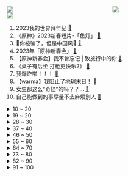 <div >
	<a style="float:left;width:55%;" href = "https://github.com/anuraghazra/github-readme-stats">
	 <img src = "https://github-readme-stats.vercel.app/api?username=iuuuuuaena&theme=buefy&show_icons=true"/>
	</a>
	<a  style="float:right;width:45%" href = "https://github.com/anuraghazra/github-readme-stats">
	 <img  src="https://github-readme-stats.vercel.app/api/top-langs/?username=anuraghazra&layout=compact"/>
	</a>
	</div>

[![](https://img.shields.io/badge/jxd-@jxdgogogo.xyz-yellowgreen.svg)](https://www.jxdgogogo.xyz)<br>
1. 2023我的世界拜年纪 [:link:](//www.bilibili.com/video/BV1a24y167fo) <br>
2. 《原神》2023新春短片-「鱼灯」 [:link:](//www.bilibili.com/video/BV1Qd4y1V7he) <br>
3. 🏮你被骗了，但是中国风🏮 [:link:](//www.bilibili.com/video/BV1SD4y1J7uY) <br>
4. 2023年「原神新春会」 [:link:](//www.bilibili.com/video/BV1mT41117vu) <br>
5. 【原神新春会】我不曾忘记 | 致旅行中的你 [:link:](//www.bilibili.com/video/BV1P24y1a7Lt) <br>
6. 《桌子有后坐 打枪更快乐2》 [:link:](//www.bilibili.com/video/BV1LY4y1Z7T5) <br>
7. 我爆炸啦！！！ [:link:](//www.bilibili.com/video/BV1YG4y1w7XQ) <br>
8. 【warma】我阻止了地球末日！ [:link:](//www.bilibili.com/video/BV1ZY4y1f79x) <br>
9. 女生都这么“奇怪”的吗？？... [:link:](//www.bilibili.com/video/BV1mY4y1Z7eH) <br>
10. 自己能做到的事尽量不去麻烦别人 [:link:](//www.bilibili.com/video/BV1qG4y1w7my) <br>
<details>
<summary>10 ~ 20</summary>

11. 《第一届炉石年夜饭》 [:link:](//www.bilibili.com/video/BV1MY4y1f7TZ) <br>
12. 恭喜发财，但只恭喜自己 [:link:](//www.bilibili.com/video/BV1ox4y1u7Wu) <br>
13. 2023原神新春会「添箸迎春」 [:link:](//www.bilibili.com/video/BV1fM41147sV) <br>
14. 点了一个外卖员，回老家做年夜饭。 [:link:](//www.bilibili.com/video/BV1tG4y1F7S4) <br>
15. 沉浸式吃席，坐小孩儿桌。 [:link:](//www.bilibili.com/video/BV1Rx4y1u7Rh) <br>
16. 我去！初音未来！【TD25定格动画】こっち向いて Baby [:link:](//www.bilibili.com/video/BV1V84y187ni) <br>
17. 【原神新春会】踏江行 [:link:](//www.bilibili.com/video/BV1TG4y1X7y4) <br>
18. 《交 朋 友》 [:link:](//www.bilibili.com/video/BV1wG4y1F7iw) <br>
19. 200多年前的宫廷炸鸡！这做法你想都不敢想！！ [:link:](//www.bilibili.com/video/BV1i24y1h7tU) <br>
</details>
<details>
<summary>19 ~ 20</summary>

20. 真是失礼啊，我们可是纯爱 [:link:](//www.bilibili.com/video/BV1fM411b7xL) <br>
21. 春晚小品，再也低不下头了 [:link:](//www.bilibili.com/video/BV14v4y1C7uz) <br>
22. 【友尽局】玩的挺好，下次别玩了啊 [:link:](//www.bilibili.com/video/BV1eT411Z7ke) <br>
23. 连这些也不是全国统一的？ [:link:](//www.bilibili.com/video/BV1Ld4y157K8) <br>
24. 【原神新春会】尘沙 [:link:](//www.bilibili.com/video/BV1AG4y1F7pC) <br>
25. 2023崩坏3新春会「最佳祝愿·BestWishes」 [:link:](//www.bilibili.com/video/BV1d84y1b7Kp) <br>
26. 全网最大倒狗？玉麒麟真的热爱CNCS吗？ [:link:](//www.bilibili.com/video/BV1PY411X7VA) <br>
27. 感谢这位粉丝把我当成家的港湾 [:link:](//www.bilibili.com/video/BV1mY4y1Z7rQ) <br>
28. 就挺突然的…… [:link:](//www.bilibili.com/video/BV11v4y1C7N7) <br>
</details>
<details>
<summary>28 ~ 30</summary>

29. 紫貂（国家一级保护动物） [:link:](//www.bilibili.com/video/BV1X84y1b7ms) <br>
30. 我好像真的养了只锦鲤猫诶！ [:link:](//www.bilibili.com/video/BV1rG4y1C7eR) <br>
31. 【时代少年团】《光环中的少年——“新时”》 [:link:](//www.bilibili.com/video/BV16Y411X7rd) <br>
32. 2023哔哩哔哩拜年纪 [:link:](//www.bilibili.com/video/BV1zv4y117zo) <br>
33. 【罗翔】张三强迫李四听罗老师唱歌，是否违法？读评论#18 [:link:](//www.bilibili.com/video/BV1S3411d7it) <br>
34. 【原神】四国 《最炫民族风》 [:link:](//www.bilibili.com/video/BV1ED4y1p7Fx) <br>
35. 从桂林出发骑行几千公里终于到达拉萨中途遇到坎坷都走过来了 [:link:](//www.bilibili.com/video/BV19P4y1675r) <br>
36. 【原神】  不  像  演  的 [:link:](//www.bilibili.com/video/BV1yK411r7fH) <br>
37. 家人们我出息了 [:link:](//www.bilibili.com/video/BV1184y1b7Qg) <br>
</details>
<details>
<summary>37 ~ 40</summary>

38. 虽然我经常开车，但我认为该办的事情是一定要办的！人糙了点，各位多担待… [:link:](//www.bilibili.com/video/BV1ND4y1n7C8) <br>
39. 听说，你叫艾尔海森？ [:link:](//www.bilibili.com/video/BV1BK411k7ZQ) <br>
40. 疯狂社死！女友家过年！和岳父睡一起对对子... [:link:](//www.bilibili.com/video/BV1vP4y1r7qb) <br>
41. 【逗鱼时刻】逗鱼时刻2022 TOP50 [:link:](//www.bilibili.com/video/BV1XK411r7SC) <br>
42. 建 议 上 春 晚 ！ [:link:](//www.bilibili.com/video/BV1GD4y1p78U) <br>
43. 挑战去海底捞让服务员吃 我当服务员 [:link:](//www.bilibili.com/video/BV1iR4y1a7tN) <br>
44. 年仅六岁便在战场屡获奇功，二战史上年龄最小的士兵，高分催泪 [:link:](//www.bilibili.com/video/BV1Sy4y1R7dN) <br>
45. 我 以 为 只 是 吃 饭 [:link:](//www.bilibili.com/video/BV1jR4y1a77W) <br>
46. 当我假扮妹子，混进了路人局…… [:link:](//www.bilibili.com/video/BV1vy4y1R7RF) <br>
</details>
<details>
<summary>46 ~ 50</summary>

47. 1条命打2条命！？2级你满血斩杀线？不公平！重赛！ [:link:](//www.bilibili.com/video/BV1w84y187gT) <br>
48. 亲爱的暴雪游戏玩家，感谢您的来电，祝您生活愉快，再见。 [:link:](//www.bilibili.com/video/BV1DY411Q7q1) <br>
49. ⚡阿里嘎多，美羊羊桑⚡ [:link:](//www.bilibili.com/video/BV1ED4y1p7FE) <br>
50. 【散人】国产悬疑恐怖《隐秘的角落》正式版 无限轮回如何逃脱？（完结共8P） [:link:](//www.bilibili.com/video/BV1J24y1a7Bm) <br>
51. 【原神】3.4千壑沙地宝箱+草神瞳+圣章石全收集（成就数290） [:link:](//www.bilibili.com/video/BV1rx4y1u773) <br>
52. 【原神新春会】有你刚刚好 [:link:](//www.bilibili.com/video/BV1ZY4y1Z7og) <br>
53. 不要打开！不要打开！不要打开！ [:link:](//www.bilibili.com/video/BV1D14y1M7FB) <br>
54. 花12万买中国战神！世上最大扭矩前驱车！ [:link:](//www.bilibili.com/video/BV17G4y1X7Mx) <br>
55. “小波奇~你在玩一种很新的东西！⚡️” [:link:](//www.bilibili.com/video/BV1ry4y1R7fA) <br>
</details>
<details>
<summary>55 ~ 60</summary>

56. 后天就要看春晚了，今天带大家回顾一下不同年代的春晚主持人的妆造和主持的变化！我总结的对不？哈哈哈 [:link:](//www.bilibili.com/video/BV16P4y167wX) <br>
57. 历史的缔造者！火影手游首位5000万战力玩家诞生！开启战力新纪元！ [:link:](//www.bilibili.com/video/BV1YT41127eD) <br>
58. 我买了全世界最经典的手枪！是什么体验？服役超过100年！ [:link:](//www.bilibili.com/video/BV16P4y1674U) <br>
59. 明日方舟联动更新！暮色大街 400 杀，摆完挂机简单好抄 0v< [:link:](//www.bilibili.com/video/BV1cW4y1G732) <br>
60. 【凤凰传奇贺岁片】我要出去！回家过年！【从头开喜】 [:link:](//www.bilibili.com/video/BV13Y411R7LJ) <br>
61. 过了虎年是兔年，金兔送喜闹新春！欢迎收看《姜家新春特别节目》！ [:link:](//www.bilibili.com/video/BV14T41117L8) <br>
62. 用璃月角色唱一首《半山腰》燃爆整个璃月港！「原神/高燃女声」 [:link:](//www.bilibili.com/video/BV1kK411k7Vb) <br>
63. 徒手抓岩浆，跳进火山度假！这对疯狂情侣，就是让80亿人羡慕的爱情吧！！【小透明明】 [:link:](//www.bilibili.com/video/BV1fM411476H) <br>
64. 当MC老玩家被「生存战争」折磨到吐！！ [:link:](//www.bilibili.com/video/BV1FY411X7ZR) <br>
</details>
<details>
<summary>64 ~ 70</summary>

65. 和二次元一起，回家过年。 [:link:](//www.bilibili.com/video/BV1H84y1j7BL) <br>
66. 【原神须弥宝箱全收集】须弥3.4千壑沙地(成就数290)精准分类，路线规划！全网最贴心的须弥宝箱攻略！草之印获取途径！ [:link:](//www.bilibili.com/video/BV1mY4y1Z7Ku) <br>
67. ⚡《你懂的 愿者上钩》⚡ [:link:](//www.bilibili.com/video/BV1uM411t7Gv) <br>
68. 树制 [:link:](//www.bilibili.com/video/BV19A411o7rX) <br>
69. 猫：干嘛！伦家还没有睡醒！ [:link:](//www.bilibili.com/video/BV1zA411R7Wh) <br>
70. 看好了大雄！这才是真正的嘴遁！ [:link:](//www.bilibili.com/video/BV1f8411A7wB) <br>
71. 控 制 流 日 不 落 [:link:](//www.bilibili.com/video/BV1aG4y1X75w) <br>
72. 未删减版加勒比海盗有多震撼！2万字带你看懂奇幻神作《加勒比海盗3：世界的尽头》！ [:link:](//www.bilibili.com/video/BV1qs4y1t72H) <br>
73. 【原神】不要走啊将军大人😭😭😭 [:link:](//www.bilibili.com/video/BV1ED4y1p72y) <br>
</details>
<details>
<summary>73 ~ 80</summary>

74. 冬季骑行吉林，山区不好找住的地方，扎营苞谷地睡在一尺厚的雪上 [:link:](//www.bilibili.com/video/BV1Lx4y1g7w6) <br>
75. 放眼整个生物界也是相当炸裂 ！！！ [:link:](//www.bilibili.com/video/BV1QK411k7xM) <br>
76. 大吉大利，抢占先鸡！和平精英×吴京 新春贺岁片正式上线！ [:link:](//www.bilibili.com/video/BV1xK411k7E4) <br>
77. 破防了！边防战士铿锵誓言响彻喀喇昆仑 [:link:](//www.bilibili.com/video/BV1G84y187us) <br>
78. 【原神】看好了！艾尔海森的全新玩法！ [:link:](//www.bilibili.com/video/BV19Y4y1Z7yT) <br>
79. 帅小伙花1400买半成品年夜菜到底值不值？ [:link:](//www.bilibili.com/video/BV1ps4y1t7xT) <br>
80. 42秒记录关于我8000养了个小八嘎的成长故事， [:link:](//www.bilibili.com/video/BV15d4y1574Y) <br>
81. 用科学打破次元壁！谢谢你们，让我成为了我梦里的剑客！ [:link:](//www.bilibili.com/video/BV1Zv4y1C7vP) <br>
82. 祝大家新春快乐！一起喝绿茶doge [:link:](//www.bilibili.com/video/BV1ux4y1g7SZ) <br>
</details>
<details>
<summary>82 ~ 90</summary>

83. 一位男性在一个月内摄入了1176片布洛芬，这是他的肾脏发生的变化 [:link:](//www.bilibili.com/video/BV1fM411t7sv) <br>
84. 在吗？你可以永远相信不知火🔥 [:link:](//www.bilibili.com/video/BV1g3411o769) <br>
85. TWICE英文新曲MOONLIGHT SUNRISE MV公开 [:link:](//www.bilibili.com/video/BV1sK411k72P) <br>
86. 为什么光速不可超越？ [:link:](//www.bilibili.com/video/BV1m3411d7MA) <br>
87. 【老疯杨】穿着防弹衣的狗狗，垚垚后续来了~ [:link:](//www.bilibili.com/video/BV1jM411t7Hz) <br>
88. 准研究生，支教503天，终于登上【央媒】 [:link:](//www.bilibili.com/video/BV1zY4y1d7Zd) <br>
89. 🧧看好了，动漫是这样过年的🧧 [:link:](//www.bilibili.com/video/BV1Qx4y1u7rP) <br>
90. 她们谈笑间，我已身败名裂！ [:link:](//www.bilibili.com/video/BV1WG4y1F7yg) <br>
91. 人大教授：带你了解真实的基层，县委书记权力到底有多大？ [:link:](//www.bilibili.com/video/BV1e14y1M7ce) <br>
</details>
<details>
<summary>91 ~ 100</summary>

92. 没有麒麟臂真做不出三不沾 [:link:](//www.bilibili.com/video/BV1ky4y1R7wz) <br>
93. 阳台烤点羊肉串，胖龙叙述自己的坎坷人生！ [:link:](//www.bilibili.com/video/BV1f24y1h7cr) <br>
94. 无所谓，我会出手！！！ [:link:](//www.bilibili.com/video/BV1VM411t7yq) <br>
95. 春节皮肤限时返场 [:link:](//www.bilibili.com/video/BV1z24y167Kk) <br>
96. 阿姨真的很暖心… [:link:](//www.bilibili.com/video/BV1EK411k7KY) <br>
97. 给小鸡看只因你太美 [:link:](//www.bilibili.com/video/BV17x4y1u7yV) <br>
98. 蓝色妖姬回老家了 [:link:](//www.bilibili.com/video/BV1C14y1M7oi) <br>
99. 仙侠剧都不敢这么拍！唐三修仙法力无边！ [:link:](//www.bilibili.com/video/BV1YR4y1a751) <br>
100. 特仑苏新春钜献《更好的2023》 [:link:](//www.bilibili.com/video/BV1cY4y1f7vP) <br>
</details>
